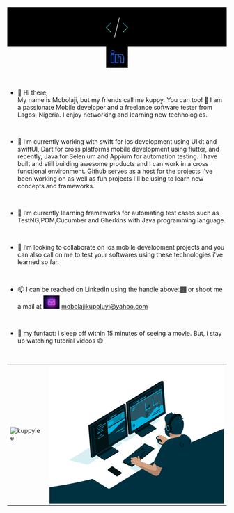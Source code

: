 <img align="right" alt="GIF" src="https://raw.githubusercontent.com/kuppylee/kuppylee/main/header.jpeg" />

<br/>

<p align='center'>
<a href="https://www.linkedin.com/in/mobolaji-kupoluyi-30b938b6/"><img height="50" alt="Kuppylee's LinkedIn" src="https://raw.githubusercontent.com/kuppylee/kuppylee/main/linkedin.png"></a>
</p>

<br/>

- 👋 Hi there,<br/> My name is Mobolaji, but my friends call me kuppy. You can too! 🤩
I am a passionate Mobile developer and a freelance software tester from Lagos, Nigeria. I enjoy networking and learning new technologies. 

 <br/>
 
- 🔭 I’m currently working with swift for ios development using UIkit and swiftUI, Dart for cross platforms mobile development using flutter, and recently, Java for Selenium and Appium for automation testing. I have built and still building awesome products and I can work in a cross functional environment. Github serves as a host for the projects I've been working on as well as fun projects I'll be using to learn new concepts and frameworks.

<br/>

- 🌱 I’m currently learning frameworks for automating test cases such as TestNG,POM,Cucumber and Gherkins with Java programming language. 

<br/>

- 👯 I’m looking to collaborate on ios mobile development projects and you can also call on me to test your softwares using these technologies i've learned so far.

<br/>

- 📫 I can be reached on LinkedIn using the handle above👆🏾 or shoot me a mail at <img alt="kuppylee's Mail" src="https://raw.githubusercontent.com/kuppylee/kuppylee/main/gmail.jpeg" height="30" /> mobolajikupoluyi@yahoo.com

<br/>

- 🤪 my funfact: I sleep off within 15 minutes of seeing a movie. But, i stay up watching tutorial videos 😅 

<br/>

<table>
 <tr>
  <td>
   <p align="left"> <img src="https://github-readme-stats.vercel.app/api?username=kuppylee&show_icons=true&theme=gotham" alt="kuppylee" />
    <p <img src="https://github-readme-stats.vercel.app/api/top-langs/?username=Kuppylee&hide_title=1" alt="kuppylee" />
  </td>
  <td>
    <img align="right" alt="GIF" src="https://raw.githubusercontent.com/kuppylee/kuppylee/main/code.gif?raw=true" width="400" height="320" />
  </td>
 </tr>
</table>
